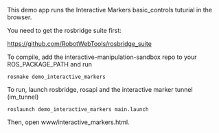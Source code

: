 This demo app runs the Interactive Markers basic_controls tuturial in the browser.

You need to get the rosbridge suite first:

https://github.com/RobotWebTools/rosbridge_suite

To compile, add the interactive-manipulation-sandbox repo to your ROS_PACKAGE_PATH and run

`rosmake demo_interactive_markers`

To run, launch rosbridge, rosapi and the interactive marker tunnel (im_tunnel)

`roslaunch demo_interactive_markers main.launch`

Then, open www/interactive_markers.html.
